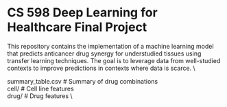 # CS 598 Deep Learning for Healthcare Final Project

This repository contains the implementation of a machine learning model that predicts anticancer drug synergy for understudied tissues using transfer learning techniques. The goal is to leverage data from well-studied contexts to improve predictions in contexts where data is scarce. \


summary_table.csv # Summary of drug combinations \
cell/ # Cell line features  \
drug/ # Drug features \
